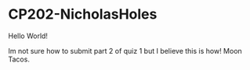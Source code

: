 # CP202-NicholasHoles

Hello World!

Im not sure how to submit part 2 of quiz 1 but I believe this is how!
Moon Tacos.
